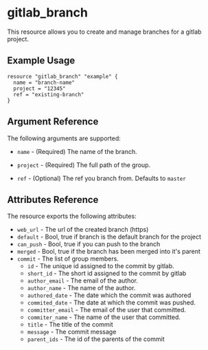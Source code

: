 # gitlab\_branch

This resource allows you to create and manage branches for a gitlab project.

## Example Usage

```hcl
resource "gitlab_branch" "example" {
  name = "branch-name"
  project = "12345"
  ref = "existing-branch"
}
```

## Argument Reference

The following arguments are supported:

* `name` - (Required) The name of the branch.

* `project` - (Required) The full path of the group.

* `ref` - (Optional) The ref you branch from. Defaults to `master`

## Attributes Reference

The resource exports the following attributes:

* `web_url` - The url of the created branch (https)
* `default` - Bool, true if branch is the default branch for the project
* `can_push` - Bool, true if you can push to the branch
* `merged` - Bool, true if the branch has been merged into it's parent
* `commit` - The list of group members.
  * `id` - The unique id assigned to the commit by gitlab.
  * `short_id` - The short id assigned to the commit by gitlab
  * `author_email` - The email of the author.
  * `author_name` - The name of the author.
  * `authored_date` - The date which the commit was authored
  * `commited_date` - The date at which the commit was pushed.
  * `committer_email` - The email of the user that committed.
  * `commiter_name` - The name of the user that committed.
  * `title` - The title of the commit
  * `message` - The commit message
  * `parent_ids` - The id of the parents of the commit
  